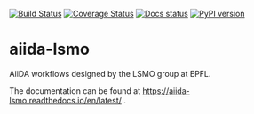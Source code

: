 [![Build Status](https://github.com/lsmo-epfl/aiida-lsmo/workflows/ci/badge.svg)](https://github.com/lsmo-epfl/aiida-lsmo/actions)
[![Coverage Status](https://codecov.io/gh/lsmo-epfl/aiida-lsmo/branch/develop/graph/badge.svg)](https://codecov.io/gh/lsmo-epfl/aiida-lsmo)
[![Docs status](https://readthedocs.org/projects/aiida-lsmo/badge)](http://aiida-lsmo.readthedocs.io/)
[![PyPI version](https://badge.fury.io/py/aiida-lsmo.svg)](https://badge.fury.io/py/aiida-lsmo)

# aiida-lsmo

AiiDA workflows designed by the LSMO group at EPFL.

The documentation can be found at https://aiida-lsmo.readthedocs.io/en/latest/ .
